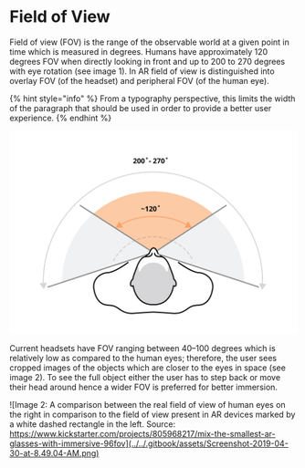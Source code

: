# Field of View

Field of view (FOV) is the range of the observable world at a given point in time which is measured in degrees. Humans have approximately 120 degrees FOV when directly looking in front and up to 200 to 270 degrees with eye rotation (see image 1). In AR field of view is distinguished into overlay FOV (of the headset) and peripheral FOV (of the human eye).

{% hint style="info" %}
From a typography perspective, this limits the width of the paragraph that should be used in order to provide a better user experience.
{% endhint %}

![Image 1: Human field of view during straight gaze in front, approximately 120° (shown in orange) and extended FOV on head movement in the range of 200–270° (shown in grey).](../../.gitbook/assets/FOV.jpeg)

Current headsets have FOV ranging between 40–100 degrees which is relatively low as compared to the human eyes; therefore, the user sees cropped images of the objects which are closer to the eyes in space (see image 2). To see the full object either the user has to step back or move their head around hence a wider FOV is preferred for better immersion.&#x20;

![Image 2: A comparison between the real field of view of human eyes on the right in comparison to the field of view present in AR devices marked by a white dashed rectangle in the left. Source: https://www.kickstarter.com/projects/805968217/mix-the-smallest-ar-glasses-with-immersive-96fov](../../.gitbook/assets/Screenshot-2019-04-30-at-8.49.04-AM.png)
